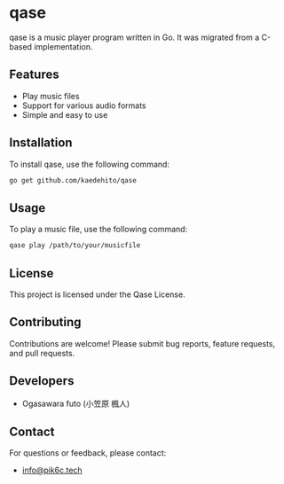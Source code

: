 # qase
qase is a music player program written in Go. It was migrated from a C-based implementation.

## Features

- Play music files
- Support for various audio formats
- Simple and easy to use

## Installation

To install qase, use the following command:

```sh
go get github.com/kaedehito/qase
```

## Usage

To play a music file, use the following command:

```sh
qase play /path/to/your/musicfile
```

## License

This project is licensed under the Qase License.

## Contributing

Contributions are welcome! Please submit bug reports, feature requests, and pull requests.

## Developers

- Ogasawara futo (小笠原 楓人)

## Contact

For questions or feedback, please contact:

- info@pik6c.tech

